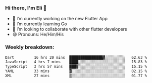 ### Hi there, I'm Eli 👋
- 🔭 I’m currently working on the new Flutter App
- 🌱 I’m currently learning Go
- 🦄 I’m looking to collaborate with other flutter developers
- 😄 Pronouns: He/Him/His

### Weekly breakdown:
<!--START_SECTION:waka-->

```txt
Dart         16 hrs 20 mins  ███████████████▓░░░░░░░░░   62.63 %
JavaScript   4 hrs 7 mins    ████░░░░░░░░░░░░░░░░░░░░░   15.83 %
TypeScript   3 hrs 57 mins   ███▓░░░░░░░░░░░░░░░░░░░░░   15.15 %
YAML         33 mins         ▓░░░░░░░░░░░░░░░░░░░░░░░░   02.15 %
XML          27 mins         ▒░░░░░░░░░░░░░░░░░░░░░░░░   01.77 %
```

<!--END_SECTION:waka-->
